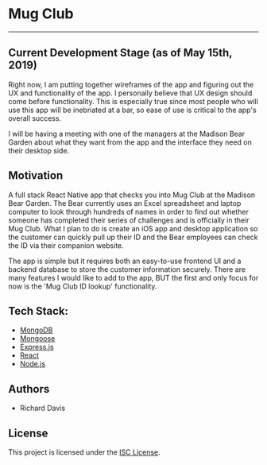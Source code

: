 # Mug Club
___

## Current Development Stage (as of May 15th, 2019)
Right now, I am putting together wireframes of the app and figuring out the UX and functionality of the app. I personally believe that UX design should come before functionality. This is especially true since most people who will use this app will be inebriated at a bar, so ease of use is critical to the app's overall success.

I will be having a meeting with one of the managers at the Madison Bear Garden about what they want from the app and the interface they need on their desktop side.

## Motivation

A full stack React Native app that checks you into Mug Club at the Madison Bear Garden. The Bear currently uses an Excel spreadsheet and laptop computer to look through hundreds of names in order to find out whether someone has completed their series of challenges and is officially in their Mug Club. What I plan to do is create an iOS app and desktop application so the customer can quickly pull up their ID and the Bear employees can check the ID via their companion website.

The app is simple but it requires both an easy-to-use frontend UI and a backend database to store the customer information securely. There are many features I would like to add to the app, BUT the first and only focus for now is the 'Mug Club ID lookup' functionality.

## Tech Stack:
* [MongoDB](https://www.mongodb.com/)
* [Mongoose](https://mongoosejs.com/)
* [Express.js](https://expressjs.com/)
* [React](https://reactjs.org/)
* [Node.js](https://nodejs.org/en/)

## Authors
* Richard Davis

## License
This project is licensed under the [ISC License](https://opensource.org/licenses/ISC).
